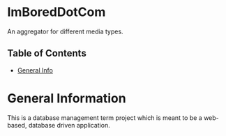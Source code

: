 # ImBoredDotCom

An aggregator for different media types.

## Table of Contents

* [General Info](#General-Information)


# General Information

This is a database management term project which is meant to be a web-based, database driven application.